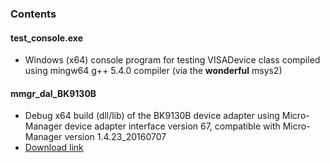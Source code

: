### Contents
#### test_console.exe
* Windows (x64) console program for testing VISADevice class compiled using mingw64 g++ 5.4.0 compiler (via the **wonderful** msys2)

#### mmgr_dal_BK9130B
* Debug x64 build (dll/lib) of the BK9130B device adapter using Micro-Manager device adapter interface version 67, compatible with Micro-Manager version 1.4.23_20160707
* [Download link](http://valelab.ucsf.edu/~MM/nightlyBuilds/1.4/Windows/MMSetup_64bit_1.4.23_20160707.exe)
